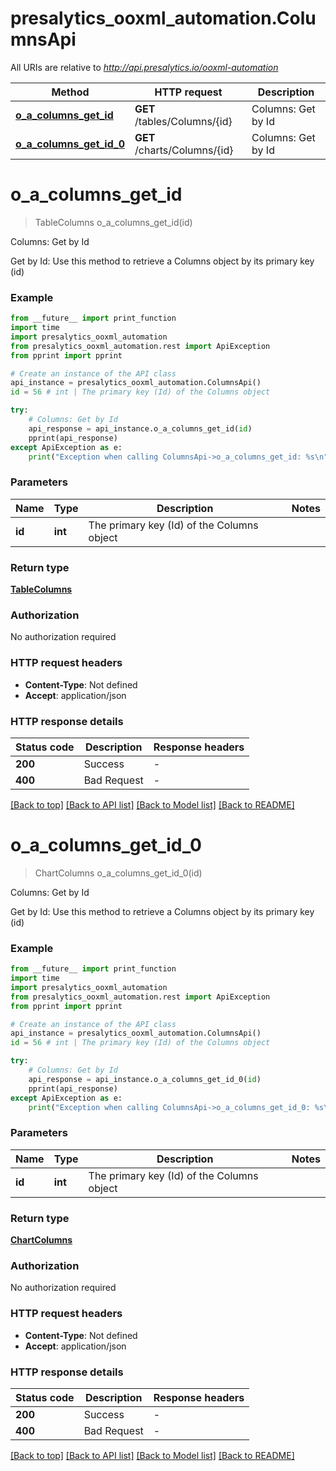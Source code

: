 # presalytics_ooxml_automation.ColumnsApi

All URIs are relative to *http://api.presalytics.io/ooxml-automation*

Method | HTTP request | Description
------------- | ------------- | -------------
[**o_a_columns_get_id**](ColumnsApi.md#o_a_columns_get_id) | **GET** /tables/Columns/{id} | Columns: Get by Id
[**o_a_columns_get_id_0**](ColumnsApi.md#o_a_columns_get_id_0) | **GET** /charts/Columns/{id} | Columns: Get by Id


# **o_a_columns_get_id**
> TableColumns o_a_columns_get_id(id)

Columns: Get by Id

Get by Id: Use this method to retrieve a Columns object by its primary key (id)

### Example

```python
from __future__ import print_function
import time
import presalytics_ooxml_automation
from presalytics_ooxml_automation.rest import ApiException
from pprint import pprint

# Create an instance of the API class
api_instance = presalytics_ooxml_automation.ColumnsApi()
id = 56 # int | The primary key (Id) of the Columns object

try:
    # Columns: Get by Id
    api_response = api_instance.o_a_columns_get_id(id)
    pprint(api_response)
except ApiException as e:
    print("Exception when calling ColumnsApi->o_a_columns_get_id: %s\n" % e)
```

### Parameters

Name | Type | Description  | Notes
------------- | ------------- | ------------- | -------------
 **id** | **int**| The primary key (Id) of the Columns object | 

### Return type

[**TableColumns**](TableColumns.md)

### Authorization

No authorization required

### HTTP request headers

 - **Content-Type**: Not defined
 - **Accept**: application/json

### HTTP response details
| Status code | Description | Response headers |
|-------------|-------------|------------------|
**200** | Success |  -  |
**400** | Bad Request |  -  |

[[Back to top]](#) [[Back to API list]](../README.md#documentation-for-api-endpoints) [[Back to Model list]](../README.md#documentation-for-models) [[Back to README]](../README.md)

# **o_a_columns_get_id_0**
> ChartColumns o_a_columns_get_id_0(id)

Columns: Get by Id

Get by Id: Use this method to retrieve a Columns object by its primary key (id)

### Example

```python
from __future__ import print_function
import time
import presalytics_ooxml_automation
from presalytics_ooxml_automation.rest import ApiException
from pprint import pprint

# Create an instance of the API class
api_instance = presalytics_ooxml_automation.ColumnsApi()
id = 56 # int | The primary key (Id) of the Columns object

try:
    # Columns: Get by Id
    api_response = api_instance.o_a_columns_get_id_0(id)
    pprint(api_response)
except ApiException as e:
    print("Exception when calling ColumnsApi->o_a_columns_get_id_0: %s\n" % e)
```

### Parameters

Name | Type | Description  | Notes
------------- | ------------- | ------------- | -------------
 **id** | **int**| The primary key (Id) of the Columns object | 

### Return type

[**ChartColumns**](ChartColumns.md)

### Authorization

No authorization required

### HTTP request headers

 - **Content-Type**: Not defined
 - **Accept**: application/json

### HTTP response details
| Status code | Description | Response headers |
|-------------|-------------|------------------|
**200** | Success |  -  |
**400** | Bad Request |  -  |

[[Back to top]](#) [[Back to API list]](../README.md#documentation-for-api-endpoints) [[Back to Model list]](../README.md#documentation-for-models) [[Back to README]](../README.md)

